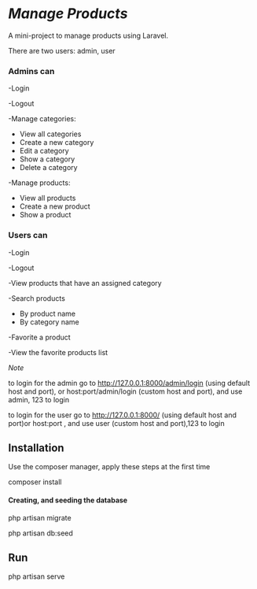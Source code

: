 # *Manage Products*

A mini-project to manage products using Laravel.

There are two users: admin, user

### Admins can

-Login

-Logout

-Manage categories:

- View all categories
- Create a new category
- Edit a category
- Show a category
- Delete a category         

-Manage products:

- View all products
- Create a new product
- Show a product



### Users can

-Login

-Logout

-View products that have an assigned category

-Search products

- By product name
- By category name

-Favorite a product 

-View the favorite products list



*Note*

to login for the admin go to http://127.0.0.1:8000/admin/login (using default host and port), or host:port/admin/login (custom host and port), and use admin, 123 to login

to login for the user go to http://127.0.0.1:8000/  (using default host and port)or host:port , and use user (custom host and port),123 to login

## Installation

Use the composer manager, apply these steps at the first time

composer install

#### Creating, and seeding the database

php artisan migrate

php artisan db:seed

## Run

php artisan serve